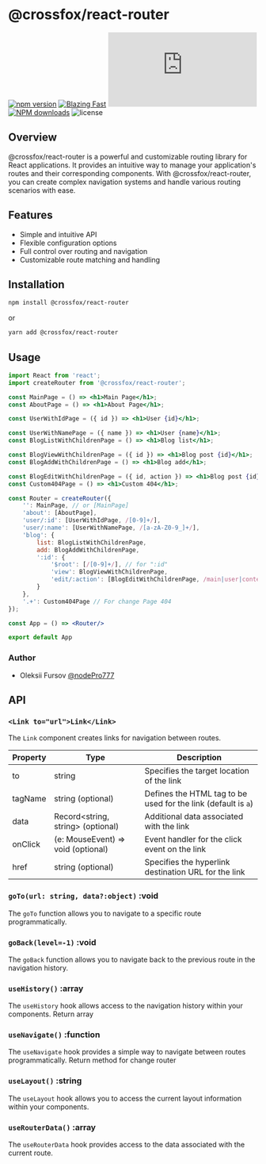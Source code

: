 # @crossfox/react-router

[![npm version](https://badge.fury.io/js/@crossfox%2Freact-router.svg)](https://www.npmjs.com/package/@crossfox/react-router)
[![Blazing Fast](https://badgen.now.sh/badge/speed/blazing%20%F0%9F%94%A5/green)](https://www.npmjs.com/package/@crossfox/react-router)
[![gzip size](http://img.badgesize.io/https://unpkg.com/@crossfox/react-router/dist/index.js?compression=gzip)](https://unpkg.com/@crossfox/react-router/dist/index.js)
[![NPM downloads][download-image]][download-url]
![license](https://badgen.now.sh/badge/license/Apache-2.0)

[download-image]: https://img.shields.io/npm/dm/@crossfox/react-router.svg?style=flat-square
[download-url]: https://npmjs.org/package/@crossfox/react-router


## Overview

@crossfox/react-router is a powerful and customizable routing library for React applications. It provides an intuitive
way to manage your application's routes and their corresponding components. With @crossfox/react-router, you can create
complex navigation systems and handle various routing scenarios with ease.

## Features

- Simple and intuitive API
- Flexible configuration options
- Full control over routing and navigation
- Customizable route matching and handling

## Installation

```bash
npm install @crossfox/react-router
```

or

```bash
yarn add @crossfox/react-router
```

## Usage

```jsx
import React from 'react';
import createRouter from '@crossfox/react-router';

const MainPage = () => <h1>Main Page</h1>;
const AboutPage = () => <h1>About Page</h1>;

const UserWithIdPage = ({ id }) => <h1>User {id}</h1>;

const UserWithNamePage = ({ name }) => <h1>User {name}</h1>;
const BlogListWithChildrenPage = () => <h1>Blog list</h1>;

const BlogViewWithChildrenPage = ({ id }) => <h1>Blog post {id}</h1>;
const BlogAddWithChildrenPage = () => <h1>Blog add</h1>;

const BlogEditWithChildrenPage = ({ id, action }) => <h1>Blog post {id}. Action: {action}</h1>;
const Custom404Page = () => <h1>Custom 404</h1>;

const Router = createRouter({
	'': MainPage, // or [MainPage]
	'about': [AboutPage],
	'user/:id': [UserWithIdPage, /[0-9]+/],
	'user/:name': [UserWithNamePage, /[a-zA-Z0-9_]+/],
	'blog': {
		list: BlogListWithChildrenPage,
		add: BlogAddWithChildrenPage,
		':id': {
			'$root': [/[0-9]+/], // for ":id"
			'view': BlogViewWithChildrenPage,
			'edit/:action': [BlogEditWithChildrenPage, /main|user|content/]
		}
	},
	'.+': Custom404Page // For change Page 404
});

const App = () => <Router/>

export default App
```

### Author

- Oleksii Fursov [@nodePro777](https://t.me/nodePro777)


## API

### `<Link to="url">Link</Link>`

The `Link` component creates links for navigation between routes.

| Property | Type                               | Description                                                   |
|----------|------------------------------------|---------------------------------------------------------------|
| to       | string                             | Specifies the target location of the link                     |
| tagName  | string (optional)                  | Defines the HTML tag to be used for the link (default is `a`) |
| data     | Record<string, string> (optional)  | Additional data associated with the link                      |
| onClick  | (e: MouseEvent) => void (optional) | Event handler for the click event on the link                 |
| href     | string (optional)                  | Specifies the hyperlink destination URL for the link          |

### `goTo(url: string, data?:object)` :void

The `goTo` function allows you to navigate to a specific route programmatically.

### `goBack(level=-1)` :void

The `goBack` function allows you to navigate back to the previous route in the navigation history.

### `useHistory()` :array

The `useHistory` hook allows access to the navigation history within your components. Return array

### `useNavigate()` :function

The `useNavigate` hook provides a simple way to navigate between routes programmatically. Return method for change router

### `useLayout()` :string

The `useLayout` hook allows you to access the current layout information within your components.

### `useRouterData()` :array

The `useRouterData` hook provides access to the data associated with the current route.
